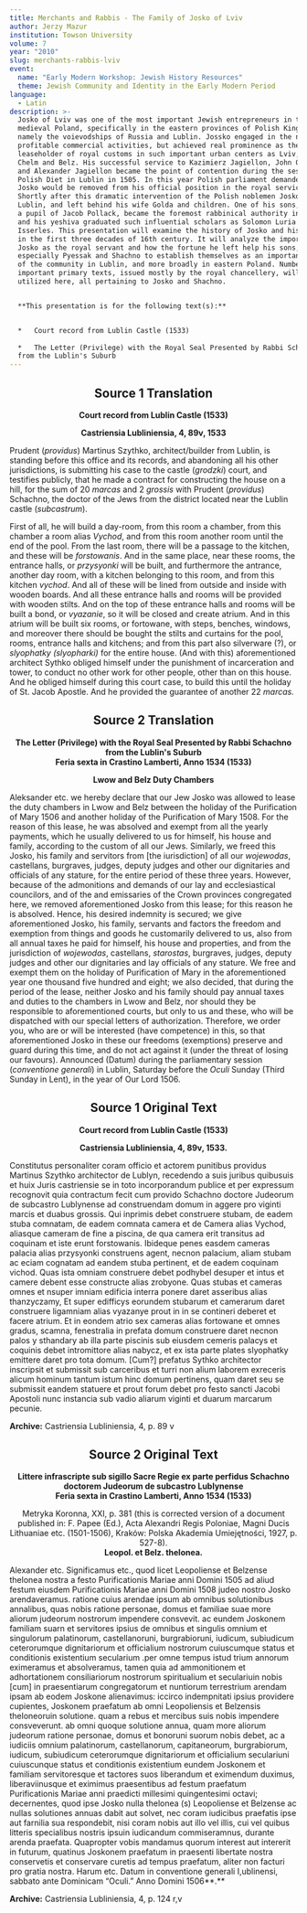 ```yaml
---
title: Merchants and Rabbis - The Family of Josko of Lviv
author: Jerzy Mazur
institution: Towson University
volume: 7
year: "2010"
slug: merchants-rabbis-lviv
event:
  name: "Early Modern Workshop: Jewish History Resources"
  theme: Jewish Community and Identity in the Early Modern Period
language:
  - Latin
description: >-
  Josko of Lviv was one of the most important Jewish entrepreneurs in the late
  medieval Poland, specifically in the eastern provinces of Polish Kingdom,
  namely the voievodships of Russia and Lublin. Jossko engaged in the number of
  profitable commercial activities, but achieved real prominence as the
  leaseholder of royal customs in such important urban centers as Lviv, Lublin,
  Chelm and Belz. His successful service to Kazimierz Jagiellon, John Olbracht
  and Alexander Jagiellon became the point of contention during the session of
  Polish Diet in Lublin in 1505. In this year Polish parliament demanded that
  Josko would be removed from his official position in the royal service.
  Shortly after this dramatic intervention of the Polish noblemen Josko died in
  Lublin, and left behind his wife Golda and children. One of his sons, Shachna,
  a pupil of Jacob Pollack, became the foremost rabbinical authority in Poland,
  and his yeshiva graduated such influential scholars as Solomon Luria and moses
  Isserles. This presentation will examine the history of Josko and his family
  in the first three decades of 16th century. It will analyze the importance of
  Josko as the royal servant and how the fortune he left help his sons,
  especially Pyessak and Shachno to establish themselves as an important leader
  of the community in Lublin, and more broadly in eastern Poland. Number of
  important primary texts, issued mostly by the royal chancellery, will be
  utilized here, all pertaining to Josko and Shachno.


  **This presentation is for the following text(s):**


  *   Court record from Lublin Castle (1533)
      
  *   The Letter (Privilege) with the Royal Seal Presented by Rabbi Schachno
  from the Lublin's Suburb
---
```

<h2 style="text-align: center">Source 1 Translation</h2><p style="text-align: center"><strong>Court record from Lublin Castle (1533)</strong></p><p style="text-align: center"><strong>Castriensia Lubliniensia, 4, 89v, 1533</strong></p>

Prudent (_providus_) Martinus Szythko, architect/builder from Lublin, is standing before this office and its records, and abandoning all his other jurisdictions, is submitting his case to the castle (_grodzki_) court, and testifies publicly, that he made a contract for constructing the house on a hill, for the sum of 20 _marcas_ and 2 _grossis_ with Prudent (_providus_) Schachno, the doctor of the Jews from the district located near the Lublin castle (_subcastrum_).

First of all, he will build a day-room, from this room a chamber, from this chamber a room alias _Vychod_, and from this room another room until the end of the pool. From the last room, there will be a passage to the kitchen, and these will be _forstowanis_. And in the same place, near these rooms, the entrance halls, or _przysyonki_ will be built, and furthermore the antrance, another day room, with a kitchen belonging to this room, and from this kitchen _vychod_. And all of these will be lined from outside and inside with wooden boards. And all these entrance halls and rooms will be provided with wooden stilts. And on the top of these entrance halls and rooms will be built a bond, or _vyazanie_, so it will be closed and create atrium. And in this atrium will be built six rooms, or fortowane, with steps, benches, windows, and moreover there should be bought the stilts and curtains for the pool, rooms, entrance halls and kitchens; and from this part also silverware (?), or _slyophatky (slyopharki)_ for the entire house. (And with this) aforementioned architect Sythko obliged himself under the punishment of incarceration and tower, to conduct no other work for other people, other than on this house. And he obliged himself during this court case, to build this until the holiday of St. Jacob Apostle. And he provided the guarantee of another 22 _marcas._

<h2 style="text-align: center">Source 2 Translation</h2><p style="text-align: center"><strong>The Letter (Privilege) with the Royal Seal Presented by Rabbi Schachno from the Lublin's Suburb<br>Feria sexta in Crastino Lamberti, Anno 1534 (1533)</strong></p><p style="text-align: center"><strong>Lwow and Belz Duty Chambers</strong></p>

Aleksander etc. we hereby declare that our Jew Josko was allowed to lease the duty chambers in Lwow and Belz between the holiday of the Purification of Mary 1506 and another holiday of the Purification of Mary 1508. For the reason of this lease, he was absolved and exempt from all the yearly payments, which he usually delivered to us for himself, his house and family, according to the custom of all our Jews. Similarly, we freed this Josko, his family and servitors from \[the iurisdiction\] of all our _wojewodas_, castellans, burgraves, judges, deputy judges and other our dignitaries and officials of any stature, for the entire period of these three years. However, because of the admonitions and demands of our lay and ecclesiastical councilors, and of the and emissaries of the Crown provinces congregated here, we removed aforementioned Josko from this lease; for this reason he is absolved. Hence, his desired indemnity is secured; we give aforementioned Josko, his family, servants and factors the freedom and exemption from things and goods he customarily delivered to us, also from all annual taxes he paid for himself, his house and properties, and from the jurisdiction of _wojewodas_, castellans, _starostas_, burgraves, judges, deputy judges and other our dignitaries and lay officials of any stature. We free and exempt them on the holiday of Purification of Mary in the aforementioned year one thousand five hundred and eight; we also decided, that during the period of the lease, neither Josko and his family should pay annual taxes and duties to the chambers in Lwow and Belz, nor should they be responsible to aforementioned courts, but only to us and these, who will be dispatched with our special letters of authorization. Therefore, we order you, who are or will be interested (have competence) in this, so that aforementioned Josko in these our freedoms (exemptions) preserve and guard during this time, and do not act against it (under the threat of losing our favours). Announced (Datum) during the parliamentary session (_conventione generali_) in Lublin, Saturday before the _Oculi_ Sunday (Third Sunday in Lent), in the year of Our Lord 1506.

<h2 style="text-align: center">Source 1 Original Text</h2><p style="text-align: center"><strong>Court record from Lublin Castle (1533)</strong></p><p style="text-align: center"><strong>Castriensia Lubliniensia, 4, 89v, 1533.</strong></p>

Constitutus personaliter coram officio et actorem punitibus providus Martinus Szythko architector de Lublyn, recedendo a suis juribus quibusuis et huix Juris castriensie se in toto incorporandum publice et per expressum recognovit quia contractum fecit cum provido Schachno doctore Judeorum de subcastro Lublynense ad construendam domum in aggere pro viginti marcis et duabus grossis. Qui inprimis debet construere stubam, de eadem stuba comnatam, de eadem comnata camera et de Camera alias Vychod, aliasque cameram de fine a piscina, de qua camera erit transitus ad coquinam et iste erunt forstowanis. Ibideque penes easdem cameras palacia alias przysyonki construens agent, necnon palacium, aliam stubam ac eciam cognatam ad eandem stuba pertinent, et de eadem coquinam vichod. Quas ista omniam construere debet podhybel desuper et intus et camere debent esse constructe alias zrobyone. Quas stubas et cameras omnes et nsuper imniam edificia interra ponere daret asseribus alias thanzyczamy, Et super edifficys eorundem stubarum et camerarum daret construere ligamniam alias vyazanye prout in in se contineri deberet et facere atrium. Et in eondem atrio sex cameras alias fortowane et omnes gradus, scamna, fenestralia in prefata domum construere daret necnon palos y sthandary ab illa parte piscinis sub eiusdem cemeris palacys et coquinis debet intromittore alias nabycz, et ex ista parte plates slyophatky emittere daret pro tota domum. \[Cum?\] prefatus Sythko architector inscripsit et submissit sub carceribus et turri non alium laborem exreceris alicum hominum tantum istum hinc domum pertinens, quam daret seu se submissit eandem statuere et prout forum debet pro festo sancti Jacobi Apostoli nunc instancia sub vadio aliarum viginti et duarum marcarum pecunie.

**Archive:** Castriensia Lubliniensia, 4, p. 89 v

<h2 style="text-align: center">Source 2 Original Text</h2><p style="text-align: center"><strong>Littere infrascripte sub sigillo Sacre Regie ex parte perfidus Schachno doctorem Judeorum de subcastro Lublynense<br>Feria sexta in Crastino Lamberti, Anno 1534 (1533)</strong></p><p style="text-align: center">Metryka Koronna, XXI, p. 381 (this is corrected version of a document published in: F. Papee (Ed.), Acta Alexandri Regis Poloniae, Magni Ducis Lithuaniae etc. (1501-1506), Kraków: Polska Akademia Umiejętności, 1927, p. 527-8).<br><strong>Leopol. et Belz. thelonea.</strong></p>

Alexander etc. Significamus etc., quod licet Leopoliense et Belzense thelonea nostra a festo Purificationis Mariae anni Domini 1505 ad aliud festum eiusdem Purificationis Mariae anni Domini 1508 judeo nostro Josko arendaveramus. ratione cuius arendae ipsum ab omnibus solutionibus annalibus, quas nobis ratione personae, domus et familiae suae more aliorum judeorum nostrorum impendere consvevit. ac eundem Joskonem familiam suarn et servitores ipsius de omnibus et singulis omnium et singulorum palatinorum, castellanoruni, burgrabioruni, iudicum, subiudicum ceterorumque dignitariorum et officialium nostrorum cuiuscumque status et conditionis existentium secularium .per omne tempus istud trium annorum eximeramus et absolveramus, tamen quia ad ammonitionem et adhortationem consiliariorum nostrorum spiritualium et seculariuin nobis \[cum\] in praesentiarum congregatorum et nuntiorum terrestrium arendam ipsam ab eodem Joskone alienavimus: iccirco indempnitati ipsius providere cupientes, Joskonem praefatum ab omni Leopoliensis et Belzensis theloneoruin solutione. quam a rebus et mercibus suis nobis impendere consveverunt. ab omni quoque solutione annua, quam more aliorum judeorum ratione personae, domus et bonoruni suorum nobis debet, ac a iudiciis omnium palatinorum, castellanorum, capitaneorum, burgrabiorum, iudicum, subiudicum ceterorumque dignitariorum et officialium seculariuni cuiuscunque status et conditionis existentium eundem Joskonem et familiam servitoresque et tactores suos liberandum et eximendum duximus, liberaviinusque et eximimus praesentibus ad festum praefatum Purificationis Mariae anni praedicti millesimi quingentesimi octavi; decernentes, quod ipse Josko nulla thelonea (s) Leopoliense et Belzense ac nullas solutiones annuas dabit aut solvet, nec coram iudicibus praefatis ipse aut farnilia sua respondebit, nisi coram nobis aut illo vel illis, cui vel quibus litteris specialibus nostris ipsuin iudicandum commiseramnus, durante arenda praefata. Quapropter vobis mandamus quorum interest aut intererit in futurum, quatinus Joskonem praefatum in praesenti libertate nostra conservetis et conservare curetis ad tempus praefatum, aliter non facturi pro gratia nostra. Harum etc. Datum in conventione generali I,ublinensi, sabbato ante Dominicam “Oculi.” Anno Domini 1506**.**

**Archive:** Castriensia Lubliniensia, 4, p. 124 r,v